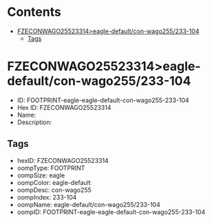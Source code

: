



Contents
========

* [FZECONWAGO25523314>eagle-default/con-wago255/233-104](#fzeconwago25523314eagle-defaultcon-wago255233-104)
	* [Tags](#tags)

# FZECONWAGO25523314>eagle-default/con-wago255/233-104

- ID: FOOTPRINT-eagle-eagle-default-con-wago255-233-104
- Hex ID: FZECONWAGO25523314
- Name: 
- Description: 

## Tags

- hexID: FZECONWAGO25523314
- oompType: FOOTPRINT
- oompSize: eagle
- oompColor: eagle-default
- oompDesc: con-wago255
- oompIndex: 233-104
- oompName: eagle-default/con-wago255/233-104
- oompID: FOOTPRINT-eagle-eagle-default-con-wago255-233-104
